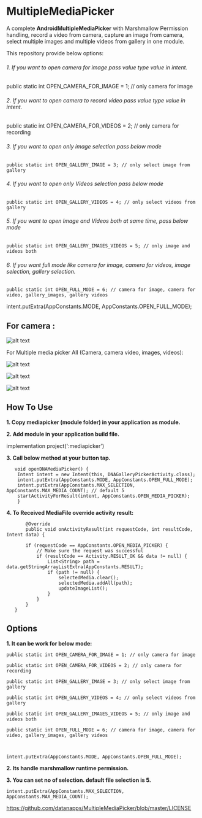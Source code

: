 # MultipleMediaPicker
A complete **AndroidMultipleMediaPicker** with Marshmallow Permission handling, record a video from camera, capture an image from camera, select multiple images and multiple videos from gallery in one module.

This repository provide below options:

###### 1. If you want to open camera for image pass value type value in intent.

 public static int OPEN_CAMERA_FOR_IMAGE = 1; // only camera for image
 
###### 2. If you want to open camera to record video pass value type value in intent.
 
   
  public static int OPEN_CAMERA_FOR_VIDEOS = 2; // only camera for recording
    
###### 3. If you want to open only image selection pass below mode
    
    public static int OPEN_GALLERY_IMAGE = 3; // only select image from gallery
    
 ###### 4. If you want to open only Videos selection pass below mode
    
    public static int OPEN_GALLERY_VIDEOS = 4; // only select videos from gallery
    
###### 5. If you want to open Image and Videos both at same time, pass below mode
    
    public static int OPEN_GALLERY_IMAGES_VIDEOS = 5; // only image and videos both
    
###### 6. If you want full mode like camera for image, camera for videos, image selection, gallery selection.
    
    
    public static int OPEN_FULL_MODE = 6; // camera for image, camera for video, gallery_images, gallery videos
   
   
   
   intent.putExtra(AppConstants.MODE, AppConstants.OPEN_FULL_MODE);



## For camera :

![alt text](https://github.com/datanapps/MultipleMediaPicker/blob/master/screens/camera_1.gif)

For Multiple media picker All (Camera, camera video, images, videos):

![alt text](https://github.com/datanapps/MultipleMediaPicker/blob/master/screens/camera_2.gif)


![alt text](https://github.com/datanapps/MultipleMediaPicker/blob/master/screens/camera_3.gif)


![alt text](https://github.com/datanapps/MultipleMediaPicker/blob/master/screens/camera_4.gif)


## How To Use 

**1. Copy mediapicker (module folder) in your application as module.**

**2. Add module in your application build file.**

implementation project(':mediapicker')


**3. Call below method at your button tap.**



       void openDNAMediaPicker() {
        Intent intent = new Intent(this, DNAGalleryPickerActivity.class);  
        intent.putExtra(AppConstants.MODE, AppConstants.OPEN_FULL_MODE);
        intent.putExtra(AppConstants.MAX_SELECTION, AppConstants.MAX_MEDIA_COUNT); // default 5
        startActivityForResult(intent, AppConstants.OPEN_MEDIA_PICKER);
        }
      
   **4. To Received MediaFile override activity result:**
    
           @Override
           public void onActivityResult(int requestCode, int resultCode, Intent data) {

           if (requestCode == AppConstants.OPEN_MEDIA_PICKER) {
               // Make sure the request was successful
               if (resultCode == Activity.RESULT_OK && data != null) {
                   List<String> path = data.getStringArrayListExtra(AppConstants.RESULT);
                   if (path != null) {
                       selectedMedia.clear();
                       selectedMedia.addAll(path);
                       updateImageList();
                   }
               }
           }
       }
    
   ## Options
    
   **1. It can be work for below mode:**
   
    public static int OPEN_CAMERA_FOR_IMAGE = 1; // only camera for image
    
    public static int OPEN_CAMERA_FOR_VIDEOS = 2; // only camera for recording
    
    public static int OPEN_GALLERY_IMAGE = 3; // only select image from gallery
    
    public static int OPEN_GALLERY_VIDEOS = 4; // only select videos from gallery
    
    public static int OPEN_GALLERY_IMAGES_VIDEOS = 5; // only image and videos both
    
    public static int OPEN_FULL_MODE = 6; // camera for image, camera for video, gallery_images, gallery videos
   
   
   
    intent.putExtra(AppConstants.MODE, AppConstants.OPEN_FULL_MODE);
   
   **2. Its handle marshmallow runtime permission.**
   
   **3. You can set no of selection. default file selection is 5.**
  
    intent.putExtra(AppConstants.MAX_SELECTION, AppConstants.MAX_MEDIA_COUNT); 
   
    
    
  https://github.com/datanapps/MultipleMediaPicker/blob/master/LICENSE
    
